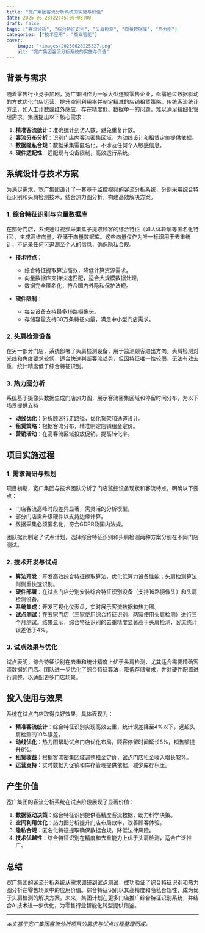 ```yaml
---
title: "宽广集团客流分析系统的实施与价值"
date: 2025-06-28T22:45:00+08:00
draft: false
tags: ["客流分析", "综合特征识别", "头肩检测", "向量数据库", "热力图"]
categories: ["技术应用", "商业智能"]
cover:
    image: "/images/20250628225327.png" 
    alt: "宽广集团客流分析系统的实施与价值"
---
```


## 背景与需求

随着零售行业竞争加剧，宽广集团作为一家大型连锁零售企业，亟需通过数据驱动的方式优化门店运营、提升空间利用率并制定精准的店铺租赁策略。传统客流统计方法，如人工计数或红外感应，存在精度低、数据单一的问题，难以满足精细化管理需求。集团提出以下核心需求：
1. **精准客流统计**：准确统计到访人数，避免重复计数。
2. **客流分布分析**：识别门店内客流密集区域，为动线设计和租赁定价提供依据。
3. **数据隐私合规**：数据采集需匿名化，不涉及任何个人敏感信息。
4. **硬件适配性**：适配现有设备限制，高效运行系统。

## 系统设计与技术方案

为满足需求，宽广集团设计了一套基于监控视频的客流分析系统，分别采用综合特征识别和头肩检测技术，结合热力图分析，构建高效解决方案。

### 1. 综合特征识别与向量数据库
在部分门店，系统通过视频采集盒子提取顾客的综合特征（如人体轮廓等匿名化特征），生成高维向量，存储于向量数据库。这些向量仅作为唯一标识用于去重统计，不记录任何可追溯至个人的信息，确保隐私合规。

- **技术特点**：
  - 综合特征提取算法高效，降低计算资源需求。
  - 向量数据库支持快速匹配，适合大规模数据处理。
  - 数据完全匿名化，符合国内外隐私保护法规。

- **硬件限制**：
  - 每台设备支持最多16路摄像头。
  - 存储容量支持30万条特征向量，满足中小型门店需求。

### 2. 头肩检测设备
在另一部分门店，系统部署了头肩检测设备，用于监测顾客进出方向。头肩检测对光线和角度要求较低，适合快速判断客流趋势，但因特征唯一性较弱，无法有效去重，统计精度低于综合特征识别。

### 3. 热力图分析
系统基于摄像头数据生成门店热力图，展示客流密集区域和停留时间分布，为以下场景提供支持：
- **动线优化**：分析顾客行走路径，优化货架和通道设计。
- **租赁策略**：根据客流分布，精准制定店铺租金定价。
- **营销活动**：在高客流区域投放促销，提高转化率。

## 项目实施过程

### 1. 需求调研与规划
项目初期，宽广集团与技术团队分析了门店监控设备现状和客流特点，明确以下要点：
- 门店客流高峰时段差异显著，需灵活的分析模型。
- 部分门店需升级硬件以支持边缘计算。
- 数据采集必须匿名化，符合GDPR及国内法规。

团队据此制定了试点计划，选择综合特征识别和头肩检测两种方案分别在不同门店测试。

### 2. 技术开发与试点
- **算法开发**：开发高效综合特征提取算法，优化低算力设备性能；头肩检测算法则侧重快速识别。
- **硬件部署**：在试点门店分别安装综合特征识别设备（支持16路摄像头）和头肩检测设备。
- **系统集成**：开发可视化仪表盘，实时展示客流数据和热力图。
- **试点测试**：在五家门店（三家使用综合特征识别，两家使用头肩检测）进行三个月测试。结果显示，综合特征识别的去重精度显著高于头肩检测，客流统计误差低于4%。

### 3. 试点效果与优化
试点表明，综合特征识别在去重和统计精度上优于头肩检测，尤其适合需要精确客流数据的门店。团队进一步优化了综合特征算法，降低存储需求，并对硬件配置进行调整，以适配更多门店场景。

## 投入使用与效果

系统在试点门店取得良好效果，具体表现为：
- **精准客流统计**：综合特征识别实现高效去重，统计误差降至4%以下，远超头肩检测的10%误差。
- **动线优化**：热力图帮助试点门店优化布局，顾客停留时间延长8%，销售额提升6%。
- **租赁收益**：根据客流密集区域调整租金定价，试点门店租金收入增长12%。
- **运营支持**：实时数据为促销和库存管理提供依据，减少库存积压。

## 产生价值

宽广集团的客流分析系统在试点阶段展现了显著价值：
1. **数据驱动决策**：综合特征识别提供高精度客流数据，助力科学决策。
2. **空间利用优化**：热力图分析提升门店布局效率，改善顾客体验。
3. **隐私合规**：匿名化特征提取确保数据合规，降低法律风险。
4. **技术优越性**：综合特征识别在精度和去重能力上优于头肩检测，适合广泛推广。

## 总结

宽广集团的客流分析系统从需求调研到试点测试，成功验证了综合特征识别和热力图分析在零售场景中的应用价值。综合特征识别以其高精度和隐私合规性，成为优于头肩检测的解决方案。未来，集团计划在更多门店推广综合特征识别系统，并结合AI技术进一步优化，为零售行业智能化转型提供借鉴。

---
*本文基于宽广集团客流分析项目的需求与试点过程整理而成。*